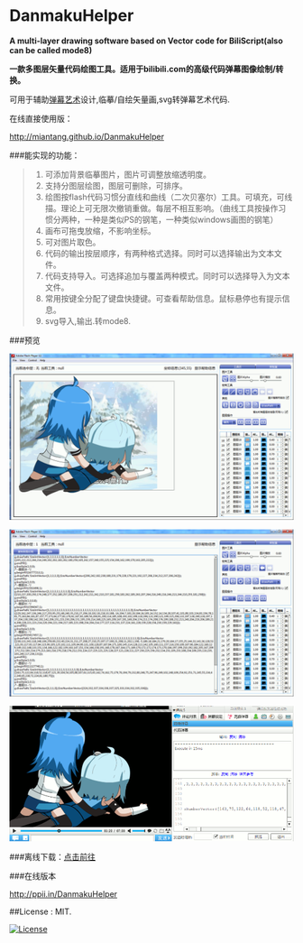 DanmakuHelper
=============  

**A multi-layer drawing software based on Vector code for BiliScript(also can be called mode8)**

**一款多图层矢量代码绘图工具。适用于bilibili.com的高级代码弹幕图像绘制/转换。**


可用于辅助[弹幕艺术][1]设计,临摹/自绘矢量画,svg转弹幕艺术代码.

在线直接使用版：

<http://miantang.github.io/DanmakuHelper>

###能实现的功能：

> 1.  可添加背景临摹图片，图片可调整放缩透明度。
> 1.  支持分图层绘图，图层可删除，可排序。
> 1.  绘图按flash代码习惯分直线和曲线（二次贝塞尔）工具。可填充，可线描。理论上可无限次撤销重做。每层不相互影响。（曲线工具按操作习惯分两种，一种是类似PS的钢笔，一种类似windows画图的钢笔）
> 1.  画布可拖曳放缩，不影响坐标。
> 1.  可对图片取色。
> 1.  代码的输出按层顺序，有两种格式选择。同时可以选择输出为文本文件。
> 1.  代码支持导入。可选择追加与覆盖两种模式。同时可以选择导入为文本文件。
> 1.  常用按键全分配了键盘快捷键。可查看帮助信息。鼠标悬停也有提示信息。
> 1. svg导入,输出.转mode8.

###预览

![img01]

![img02]

![img03]

###离线下载：[点击前往](http://pan.baidu.com/share/link?shareid=374245&uk=1745881826)

###在线版本

<http://ppii.in/DanmakuHelper>

##License : MIT. 

[![License](http://img.shields.io/badge/license-MIT-brightgreen.svg)](http://opensource.org/licenses/MIT)

[1]: "http://ppii.in/blog/2015/07/11/what-about-comment-art/"
[img01]: readmeIMG/1.png
[img02]: readmeIMG/2.png
[img03]: readmeIMG/3.png

 
